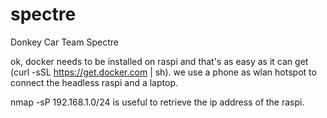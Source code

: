 # spectre
Donkey Car Team Spectre

ok, docker needs to be installed on raspi and that's as easy as it can get (curl -sSL https://get.docker.com | sh).
we use a phone as wlan hotspot to connect the headless raspi and a laptop.


nmap -sP 192.168.1.0/24 is useful to retrieve the ip address of the raspi.
